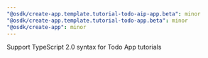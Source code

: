 ```yaml
---
"@osdk/create-app.template.tutorial-todo-aip-app.beta": minor
"@osdk/create-app.template.tutorial-todo-app.beta": minor
"@osdk/create-app": minor
---
```


Support TypeScript 2.0 syntax for Todo App tutorials
